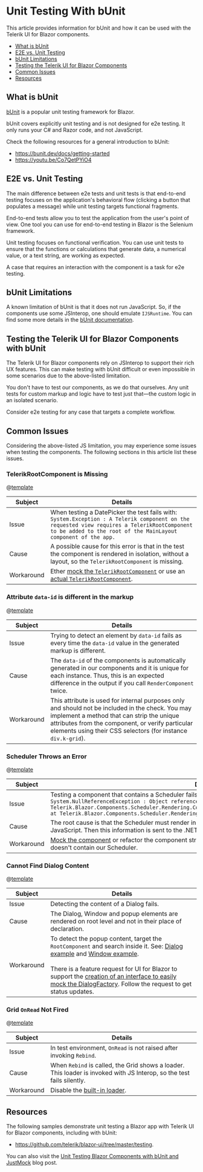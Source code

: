 
# Unit Testing With bUnit

This article provides information for bUnit and how it can be used with the Telerik UI for Blazor components.

* [What is bUnit](#what-is-bunit)
* [E2E vs. Unit Testing](#e2e-vs-unit-testing)
* [bUnit Limitations](#bunit-limitations)
* [Testing the Telerik UI for Blazor Components](#testing-the-telerik-ui-for-blazor-components-with-bunit)
* [Common Issues](#common-issues)
* [Resources](#resources)

## What is bUnit

[bUnit](https://bunit.dev/) is a popular unit testing framework for Blazor.

bUnit covers explicitly unit testing and is not designed for e2e testing. It only runs your C# and Razor code, and not JavaScript.

Check the following resources for a general introduction to bUnit:
* https://bunit.dev/docs/getting-started
* https://youtu.be/Co7QetPYiO4

## E2E vs. Unit Testing

The main difference between e2e tests and unit tests is that end-to-end testing focuses on the application's behavioral flow (clicking a button that populates a message) while unit testing targets functional fragments.

End-to-end tests allow you to test the application from the user's point of view. One tool you can use for end-to-end testing in Blazor is the Selenium framework.

Unit testing focuses on functional verification. You can use unit tests to ensure that the functions or calculations that generate data, a numerical value, or a text string, are working as expected.

A case that requires an interaction with the component is a task for e2e testing.

## bUnit Limitations

A known limitation of bUnit is that it does not run JavaScript. So, if the components use some JSInterop, one should emulate `IJSRuntime`. You can find some more details in the [bUnit documentation](https://bunit.dev/docs/test-doubles/emulating-ijsruntime.html).

## Testing the Telerik UI for Blazor Components with bUnit

The Telerik UI for Blazor components rely on JSInterop to support their rich UX features. This can make testing with bUnit difficult or even impossible in some scenarios due to the above-listed limitation.

You don't have to test our components, as we do that ourselves. Any unit tests for custom markup and logic have to test just that—the custom logic in an isolated scenario.

Consider e2e testing for any case that targets a complete workflow.

## Common Issues

Considering the above-listed JS limitation, you may experience some issues when testing the components. The following sections in this article list these issues.

### TelerikRootComponent is Missing

@[template](/_contentTemplates/common/parameters-table-styles.md#table-layout)

| Subject | Details |
| --- | --- |
| Issue | When testing a DatePicker the test fails with: <br/> ````System.Exception : A Telerik component on the requested view requires a TelerikRootComponent to be added to the root of the MainLayout component of the app.```` |
| Cause | A possible cause for this error is that in the test the component is rendered in isolation, without a layout, so the `TelerikRootComponent` is missing.|
| Workaround | Ether [mock the `TelerikRootComponent`](https://github.com/telerik/blazor-ui/blob/master/testing/bUnit-justmock/Telerik.Blazor.BUnit.JustMock/Common/TelerikTestContext.cs) or use an [actual `TelerikRootComponent`](https://github.com/telerik/blazor-ui/blob/master/testing/bUnit-justmock/Telerik.Blazor.BUnit.JustMock/Common/TelerikTestContextWithActualRoot.cs). |

### Attribute `data-id` is different in the markup

@[template](/_contentTemplates/common/parameters-table-styles.md#table-layout)

| Subject | Details |
| --- | --- |
| Issue | Trying to detect an element by `data-id` fails as every time the `data-id` value in the generated markup is different. |
| Cause | The `data-id` of the components is automatically generated in our components and it is unique for each instance. Thus, this is an expected difference in the output if you call `RenderComponent` twice. |
| Workaround | This attribute is used for internal purposes only and should not be included in the check. You may implement a method that can strip the unique attributes from the component, or verify particular elements using their CSS selectors (for instance `div.k-grid`). |

### Scheduler Throws an Error

@[template](/_contentTemplates/common/parameters-table-styles.md#table-layout)

| Subject | Details |
| --- | --- |
| Issue | Testing a component that contains a Scheduler fails with the following error: <br/> ````System.NullReferenceException : Object reference not set to an instance of an object. at Telerik.Blazor.Components.Scheduler.Rendering.ContentTableBase`1.SetSlotMetrics(Dictionary`2metrics) at Telerik.Blazor.Components.Scheduler.Rendering.ContentTableBase`1.GetSlotMetrics()```` |
| Cause | The root cause is that the Scheduler must render in the browser and then measure and adjust its layout with JavaScript. Then this information is sent to the .NET runtime to be used there. |
| Workaround | [Mock the component](https://bunit.dev/docs/providing-input/substituting-components.html?tabs=moq) or refactor the component structure of your app, so that you can test a component that doesn't contain our Scheduler. |

### Cannot Find Dialog Content

@[template](/_contentTemplates/common/parameters-table-styles.md#table-layout)

| Subject | Details |
| --- | --- |
| Issue | Detecting the content of a Dialog fails. |
| Cause | The Dialog, Window and popup elements are rendered on root level and not in their place of declaration. |
| Workaround | To detect the popup content, target the `RootComponent` and search inside it. See: [Dialog example](https://github.com/telerik/blazor-ui/blob/master/testing/bUnit-justmock/Telerik.Blazor.BUnit.JustMock/DemoSample/DialogPage.cs) and [Window example](https://github.com/telerik/blazor-ui/blob/master/testing/bUnit-justmock/Telerik.Blazor.BUnit.JustMock/DemoSample/WindowButtonPage.cs). <br/> <br/> There is a feature request for UI for Blazor to support the [creation of an interface to easily mock the DialogFactory](https://feedback.telerik.com/blazor/1533040-create-an-interface-to-easily-mock-the-dialogfactory). Follow the request to get status updates. |

### Grid `OnRead` Not Fired

@[template](/_contentTemplates/common/parameters-table-styles.md#table-layout)

| Subject | Details |
| --- | --- |
| Issue | In test environment, `OnRead` is not raised after invoking `Rebind`. |
| Cause | When `Rebind` is called, the Grid shows a loader. This loader is invoked with JS Interop, so the test fails silently. |
| Workaround | Disable the [built-in loader](slug:grid-loading). |

## Resources

The following samples demonstrate unit testing a Blazor app with Telerik UI for Blazor components, including with bUnit:

* <a href="https://github.com/telerik/blazor-ui/tree/master/testing" target="_blank">https://github.com/telerik/blazor-ui/tree/master/testing</a>.

You can also visit the <a href="https://www.telerik.com/blogs/unit-testing-blazor-components-bunit-justmock" target="_blank">Unit Testing Blazor Components with bUnit and JustMock</a> blog post.
